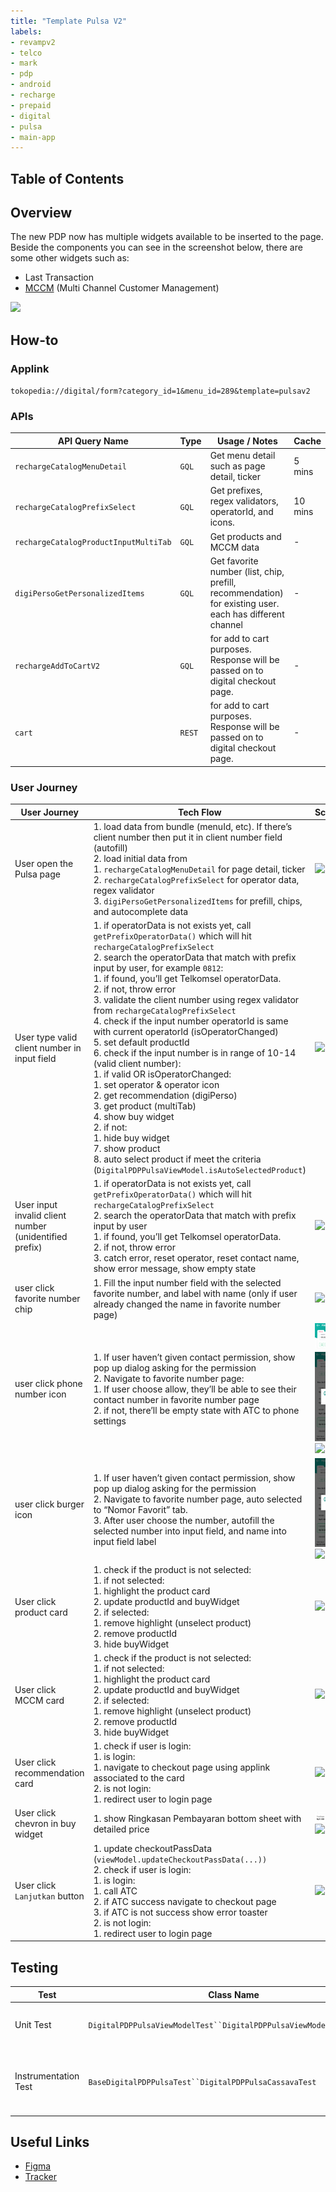 ```yaml
---
title: "Template Pulsa V2"
labels:
- revampv2
- telco
- mark
- pdp
- android
- recharge
- prepaid
- digital
- pulsa
- main-app
---
```

## Table of Contents

<!--toc-->

## Overview

The new PDP now has multiple widgets available to be inserted to the page. Beside the components you can see in the screenshot below, there are some other widgets such as:

- Last Transaction
- [MCCM](/wiki/spaces/PA/pages/1788913609/Recharge+MCCM) (Multi Channel Customer Management)

![](https://docs-android.tokopedia.net/images/docs/digital_product_detail/pulsav2/Screen%20Shot%202023-03-20%20at%2012.03.52.png)

## How-to

### Applink

`tokopedia://digital/form?category_id=1&menu_id=289&template=pulsav2`

### APIs



| **API Query Name** | **Type** | **Usage / Notes** | **Cache** |
| --- | --- | --- | --- |
| `rechargeCatalogMenuDetail` | `GQL` | Get menu detail such as page detail, ticker | 5 mins |
| `rechargeCatalogPrefixSelect` | `GQL` | Get prefixes, regex validators, operatorId, and icons. | 10 mins |
| `rechargeCatalogProductInputMultiTab` | `GQL` | Get products and MCCM data | - |
| `digiPersoGetPersonalizedItems` | `GQL` | Get favorite number (list, chip, prefill, recommendation) for existing user. each has different channel | - |
| `rechargeAddToCartV2` | `GQL` | for add to cart purposes. Response will be passed on to digital checkout page. | - |
| `cart` | `REST` | for add to cart purposes. Response will be passed on to digital checkout page. | - |

### User Journey



| **User Journey** | **Tech Flow**                                                                                                                                                                                                                                                                                                                                                                                                                                                                                                                                                                                                                                                                                                                                                                                                                                                                                                                                       | **Screenshot** |
| --- |-----------------------------------------------------------------------------------------------------------------------------------------------------------------------------------------------------------------------------------------------------------------------------------------------------------------------------------------------------------------------------------------------------------------------------------------------------------------------------------------------------------------------------------------------------------------------------------------------------------------------------------------------------------------------------------------------------------------------------------------------------------------------------------------------------------------------------------------------------------------------------------------------------------------------------------------------------| --- |
| User open the Pulsa page | 1. load data from bundle (menuId, etc). If there’s client number then put it in client number field (autofill)<br/>2. load initial data from <br/>	1. `rechargeCatalogMenuDetail` for page detail, ticker<br/>	2. `rechargeCatalogPrefixSelect` for operator data, regex validator<br/>	3. `digiPersoGetPersonalizedItems` for prefill, chips, and autocomplete data<br/>                                                                                                                                                                                                                                                                                                                                                                                                                                                                                                                                                                           | ![](https://docs-android.tokopedia.net/images/docs/digital_product_detail/pulsav2/Screen%20Shot%202023-03-20%20at%2015.43.43.png)<br/> |
| User type valid client number in input field | 1. if operatorData is not exists yet, call `getPrefixOperatorData()` which will hit `rechargeCatalogPrefixSelect`<br/>2. search the operatorData that match with prefix input by user, for example `0812`:<br/>	1. if found, you’ll get Telkomsel operatorData.<br/>	2. if not, throw error<br/>3. validate the client number using regex validator from `rechargeCatalogPrefixSelect`<br/>4. check if the input number operatorId is same with current operatorId (isOperatorChanged)<br/>5. set default productId<br/>6. check if the input number is in range of 10-14 (valid client number):<br/>	1. if valid OR isOperatorChanged:<br/>		1. set operator & operator icon<br/>		2. get recommendation (digiPerso)<br/>		3. get product (multiTab)<br/>		4. show buy widget<br/>	2. if not:<br/>		1. hide buy widget<br/>7. show product<br/>8. auto select product if meet the criteria (`DigitalPDPPulsaViewModel.isAutoSelectedProduct`)<br/> | ![](https://docs-android.tokopedia.net/images/docs/digital_product_detail/pulsav2/Screen%20Shot%202023-03-20%20at%2016.13.38.png)<br/> |
| User input invalid client number (unidentified prefix) | 1. if operatorData is not exists yet, call `getPrefixOperatorData()` which will hit `rechargeCatalogPrefixSelect`<br/>2. search the operatorData that match with prefix input by user<br/>	1. if found, you’ll get Telkomsel operatorData.<br/>	2. if not, throw error<br/>3. catch error, reset operator, reset contact name, show error message, show empty state<br/>                                                                                                                                                                                                                                                                                                                                                                                                                                                                                                                                                                            | ![](https://docs-android.tokopedia.net/images/docs/digital_product_detail/pulsav2/Screen%20Shot%202023-03-20%20at%2016.14.50.png)<br/> |
| user click favorite number chip | 1. Fill the input number field with the selected favorite number, and label with name (only if user already changed the name in favorite number page)<br/>                                                                                                                                                                                                                                                                                                                                                                                                                                                                                                                                                                                                                                                                                                                                                                                          | ![](https://docs-android.tokopedia.net/images/docs/digital_product_detail/pulsav2/Screen%20Shot%202023-03-20%20at%2016.19.00.png)<br/> |
| user click phone number icon | 1. If user haven’t given contact permission, show pop up dialog asking for the permission<br/>2. Navigate to favorite number page:<br/>	1. If user choose allow, they’ll be able to see their contact number in favorite number page<br/>	2. if not, there’ll be empty state with ATC to phone settings<br/>                                                                                                                                                                                                                                                                                                                                                                                                                                                                                                                                                                                                                                        | ![](../res/pulsav2/Screen%20Shot%202023-03-20%20at%2016.19.00.png)<br/>![](../res/pulsav2/Screen%20Shot%202023-03-20%20at%2016.19.43.png)<br/>![](https://docs-android.tokopedia.net/images/docs/digital_product_detail/pulsav2/Screen%20Shot%202023-03-20%20at%2016.20.23.png)<br/> |
| user click burger icon | 1. If user haven’t given contact permission, show pop up dialog asking for the permission<br/>2. Navigate to favorite number page, auto selected to “Nomor Favorit” tab.<br/>3. After user choose the number, autofill the selected number into input field, and name into input field label<br/>                                                                                                                                                                                                                                                                                                                                                                                                                                                                                                                                                                                                                                                   | ![](../res/pulsav2/Screen%20Shot%202023-03-20%20at%2016.19.43.png)<br/>![](https://docs-android.tokopedia.net/images/docs/digital_product_detail/pulsav2/Screen%20Shot%202023-03-20%20at%2016.29.11.png)<br/> |
| User click product card  | 1. check if the product is not selected:<br/>	1. if not selected:<br/>		1. highlight the product card<br/>		2. update productId and buyWidget<br/>	2. if selected:<br/>		1. remove highlight (unselect product)<br/>		2. remove productId<br/>		3. hide buyWidget<br/>                                                                                                                                                                                                                                                                                                                                                                                                                                                                                                                                                                                                                                                                              | ![](https://docs-android.tokopedia.net/images/docs/digital_product_detail/pulsav2/Screen%20Shot%202023-03-20%20at%2016.30.22.png)<br/> |
| User click MCCM card | 1. check if the product is not selected:<br/>	1. if not selected:<br/>		1. highlight the product card<br/>		2. update productId and buyWidget<br/>	2. if selected:<br/>		1. remove highlight (unselect product)<br/>		2. remove productId<br/>		3. hide buyWidget<br/>                                                                                                                                                                                                                                                                                                                                                                                                                                                                                                                                                                                                                                                                              | ![](https://docs-android.tokopedia.net/images/docs/digital_product_detail/pulsav2/Screen%20Shot%202023-03-20%20at%2016.53.26.png)<br/> |
| User click recommendation card | 1. check if user is login:<br/>	1. is login:<br/>		1. navigate to checkout page using applink associated to the card<br/>	2. is not login:<br/>		1. redirect user to login page<br/>                                                                                                                                                                                                                                                                                                                                                                                                                                                                                                                                                                                                                                                                                                                                                                | ![](https://docs-android.tokopedia.net/images/docs/digital_product_detail/pulsav2/Screen%20Shot%202023-03-20%20at%2016.55.06.png)<br/> |
| User click chevron in buy widget | 1. show Ringkasan Pembayaran bottom sheet with detailed price<br/>                                                                                                                                                                                                                                                                                                                                                                                                                                                                                                                                                                                                                                                                                                                                                                                                                                                                                  | ![](../res/pulsav2/Screen%20Shot%202023-03-20%20at%2016.36.05.png)<br/>![](https://docs-android.tokopedia.net/images/docs/digital_product_detail/pulsav2/Screen%20Shot%202023-03-20%20at%2016.36.59.png)<br/> |
| User click `Lanjutkan` button | 1. update checkoutPassData (`viewModel.updateCheckoutPassData(...))`<br/>2. check if user is login:<br/>	1. is login:<br/>		1. call ATC<br/>		2. if ATC success navigate to checkout page<br/>		3. if ATC is not success show error toaster<br/>	2. is not login:<br/>		1. redirect user to login page<br/>                                                                                                                                                                                                                                                                                                                                                                                                                                                                                                                                                                                                                                         | ![](https://docs-android.tokopedia.net/images/docs/digital_product_detail/pulsav2/Screen%20Shot%202023-03-20%20at%2016.36.05.png)<br/> |

## Testing



| **Test** | **Class Name** | **Notes** |
| --- | --- | --- |
| Unit Test | `DigitalPDPPulsaViewModelTest``DigitalPDPPulsaViewModelTestFixture` | We use `Fixture` to contain all mock, validation/assertion logics so it’ll be more readable in the actual test class |
| Instrumentation Test | `BaseDigitalPDPPulsaTest``DigitalPDPPulsaCassavaTest` | We use `Base` as an abstract class to contain all espresso logics, and we expect there’ll be `CassavaTest` and `UiTest` for each PDP `Base`.Local Cassava`digital_pdp_pulsa.json` |

## Useful Links

- [Figma](https://www.figma.com/file/O2ztGn39sOaZFn7kCTFWTR/%5BUI---M%5D-DG-PDP-Revamp-Q4-2021?t=W4vEmNbDVT2exSDY-6)
- [Tracker](https://mynakama.tokopedia.com/datatracker/requestdetail/view/2496)
